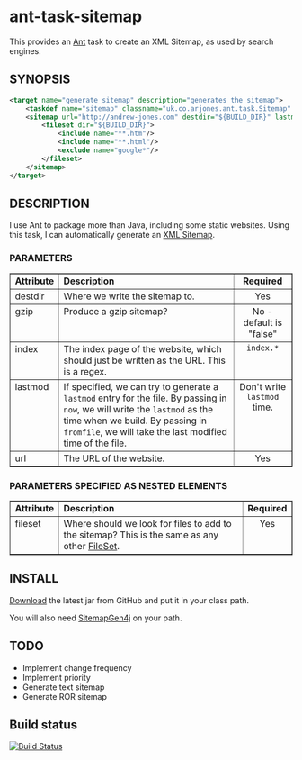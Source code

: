 ant-task-sitemap
================

This provides an [Ant](http://ant.apache.org/) task to create an XML Sitemap, as used by search engines.

SYNOPSIS
--------

```xml
<target name="generate_sitemap" description="generates the sitemap">
    <taskdef name="sitemap" classname="uk.co.arjones.ant.task.Sitemap" />
    <sitemap url="http://andrew-jones.com" destdir="${BUILD_DIR}" lastmod="now" gzip="yes">
        <fileset dir="${BUILD_DIR}">
            <include name="**.htm"/>
            <include name="**.html"/>
            <exclude name="google*"/>
        </fileset>
    </sitemap>
</target>
```

DESCRIPTION
-----------

I use Ant to package more than Java, including some static websites. Using this task, I can automatically generate an [XML Sitemap](http://en.wikipedia.org/wiki/Sitemaps).

### PARAMETERS
<table border="1" cellpadding="2" cellspacing="0">
  <tr>
    <td valign="top"><b>Attribute</b></td>
    <td valign="top"><b>Description</b></td>
    <td align="center" valign="top"><b>Required</b></td>
  </tr>
  <tr>
    <td valign="top">destdir</td>
    <td valign="top">Where we write the sitemap to.</td>
    <td align="center" valign="top">Yes</td>
  </tr>
  <tr>
    <td valign="top">gzip</td>
    <td valign="top">Produce a gzip sitemap?</td>
    <td align="center" valign="top">No - default is "false"</td>
  </tr>
  <tr>
    <td valign="top">index</td>
    <td valign="top">The index page of the website, which should just be written as the URL. This is a regex.</td>
    <td align="center" valign="top"><code>index.*</code></td>
  </tr>
  <tr>
    <td valign="top">lastmod</td>
    <td valign="top">If specified, we can try to generate a <code>lastmod</code> entry for the file. By passing in <code>now</code>, we will write the <code>lastmod</code> as the time when we build. By passing in <code>fromfile</code>, we will take the last modified time of the file.</td>
    <td align="center" valign="top">Don't write <code>lastmod</code> time.</td>
  </tr>
  <tr>
    <td valign="top">url</td>
    <td valign="top">The URL of the website.</td>
    <td align="center" valign="top">Yes</td>
  </tr>
</table>

### PARAMETERS SPECIFIED AS NESTED ELEMENTS
<table border="1" cellpadding="2" cellspacing="0">
  <tr>
    <td valign="top"><b>Attribute</b></td>
    <td valign="top"><b>Description</b></td>
    <td align="center" valign="top"><b>Required</b></td>
  </tr>
  <tr>
    <td valign="top">fileset</td>
    <td valign="top">Where should we look for files to add to the sitemap? This is the same as any other <a href="http://ant.apache.org/manual/Types/fileset.html">FileSet</a>.</td>
    <td align="center" valign="top">Yes</td>
  </tr>
</table>

INSTALL
-------

[Download](https://github.com/andrewrjones/ant-task-sitemap/downloads) the latest jar from GitHub and put it in your class path.

You will also need [SitemapGen4j](http://code.google.com/p/sitemapgen4j/) on your path.

TODO
----
- Implement change frequency
- Implement priority
- Generate text sitemap
- Generate ROR sitemap

Build status
------------

[![Build Status](https://secure.travis-ci.org/andrewrjones/ant-task-sitemap.png)](http://travis-ci.org/andrewrjones/ant-task-sitemap)
